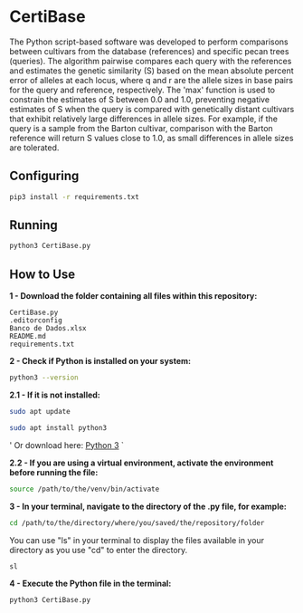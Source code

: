 # CertiBase

The Python script-based software was developed to perform comparisons between cultivars from the database (references) and specific pecan trees (queries). The algorithm pairwise compares each query with the references and estimates the genetic similarity (S) based on the mean absolute percent error of alleles at each locus, where q and r are the allele sizes in base pairs for the query and reference, respectively. The 'max' function is used to constrain the estimates of S between 0.0 and 1.0, preventing negative estimates of S when the query is compared with genetically distant cultivars that exhibit relatively large differences in allele sizes. For example, if the query is a sample from the Barton cultivar, comparison with the Barton reference will return S values close to 1.0, as small differences in allele sizes are tolerated.

## Configuring

```sh
pip3 install -r requirements.txt
```

## Running

```sh
python3 CertiBase.py
```

## How to Use

**1 - Download the folder containing all files within this repository:**

```
CertiBase.py
.editorconfig
Banco de Dados.xlsx
README.md
requirements.txt
```

**2 - Check if Python is installed on your system:**
```sh
python3 --version
```

**2.1 - If it is not installed:**

```sh
sudo apt update
```
```sh
sudo apt install python3
```

'
Or download here: 
[Python 3](https://www.python.org/downloads/)
`

**2.2 - If you are using a virtual environment, activate the environment before running the file:**                                                                 

```sh
source /path/to/the/venv/bin/activate
```

**3 - In your terminal, navigate to the directory of the .py file, for example:**

```sh
cd /path/to/the/directory/where/you/saved/the/repository/folder
```

You can use "ls" in your terminal to display the files available in your directory as you use "cd" to enter the directory.

```sh
sl
```

**4 - Execute the Python file in the terminal:**
```sh
python3 CertiBase.py
```
